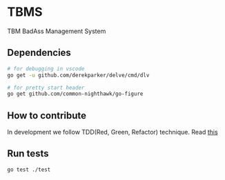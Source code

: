 # TBMS
TBM BadAss Management System 


## Dependencies

```bash
# for debugging in vscode
go get -u github.com/derekparker/delve/cmd/dlv

# for pretty start header
go get github.com/common-nighthawk/go-figure
```

## How to contribute

In development we follow TDD(Red, Green, Refactor) technique. Read [this](https://leanpub.com/golang-tdd/read)

## Run tests

```bash
go test ./test
```